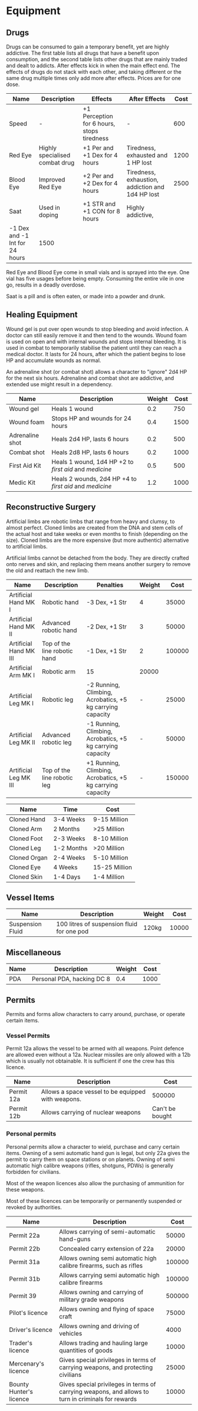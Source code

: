 # Equipment

## Drugs

Drugs can be consumed to gain a temporary benefit, yet are highly addictive.
The first table lists all drugs that have a benefit upon consumption, and the
second table lists other drugs that are mainly traded and dealt to addicts.
After effects kick in when the main effect end. The effects of drugs do not
stack with each other, and taking different or the same drug multiple times only
add more after effects. Prices are for one dose.

| Name       | Description    | Effects   |  After Effects  | Cost
|------------|----------------|-----------|----------|---------
| Speed      | -              | +1 Perception for 6 hours, stops tiredness | -  | 600
| Red Eye  | Highly specialised combat drug | +1 Per and +1 Dex for 4 hours | Tiredness, exhausted and 1 HP lost | 1200
| Blood Eye | Improved Red Eye | +2 Per and +2 Dex for 4 hours | Tiredness, exhaustion, addiction and 1d4 HP lost | 2500
| Saat      | Used in doping   | +1 STR and +1 CON for 8 hours | Highly addictive,
-1 Dex and -1 Int for 24 hours | 1500

Red Eye and Blood Eye come in small vials and is sprayed into the eye. One vial
has five usages before being empty. Consuming the entire vile in one go, results
in a deadly overdose.

Saat is a pill and is often eaten, or made into a powder and drunk.

## Healing Equipment

Wound gel is put over open wounds to stop bleeding and avoid infection. A
doctor can still easily remove it and then tend to the wounds. Wound foam is
used on open and with internal wounds and stops internal bleeding. It is used
in combat to temporarily stabilise the patient until they can reach a medical
doctor. It lasts for 24 hours, after which the patient begins to lose HP and
accumulate wounds as normal.

An adrenaline shot (or combat shot) allows a character to "ignore" 2d4 HP for
the next six hours. Adrenaline and combat shot are addictive, and extended use
might result in a dependency.

| Name              | Description    | Weight | Cost
|-------------------|----------------|--------|------
| Wound gel         | Heals 1 wound  | 0.2    | 750
| Wound foam        | Stops HP and wounds for 24 hours | 0.4 | 1500
| Adrenaline shot   | Heals 2d4 HP, lasts 6 hours | 0.2 | 500
| Combat shot       | Heals 2d8 HP, lasts 6 hours | 0.2 | 1000
| First Aid Kit     | Heals 1 wound, 1d4 HP +2 to _first aid_ and _medicine_ | 0.5 | 500
| Medic Kit         | Heals 2 wounds, 2d4 HP +4 to _first aid_ and _medicine_ | 1.2 | 1000

## Reconstructive Surgery

Artificial limbs are robotic limbs that range from heavy and clumsy, to almost
perfect. Cloned limbs are created from the DNA and stem cells of the actual
host and take weeks or even months to finish (depending on the size). Cloned
limbs are the more expensive (but more authentic) alternative to artificial
limbs.

Artificial limbs cannot be detached from the body.  They are directly crafted
onto nerves and skin, and replacing them means another surgery to remove the
old and reattach the new limb.

| Name        | Description    | Penalties   | Weight |  Cost
|-------------|----------------|-------------|--------|----------
| Artificial Hand MK I    | Robotic hand | -3 Dex, +1 Str | 4 | 35000
| Artificial Hand MK II   | Advanced robotic hand | -2 Dex, +1 Str | 3 | 50000
| Artificial Hand MK III  | Top of the line robotic hand | -1 Dex, +1 Str | 2 | 100000
| Artificial Arm MK I     | Robotic arm | 15 | 20000
| Artificial Leg MK I     | Robotic leg | -2 Running, Climbing, Acrobatics, +5 kg carrying capacity | - | 25000
| Artificial Leg MK II    | Advanced robotic leg | -1 Running, Climbing, Acrobatics, +5 kg carrying capacity | - | 50000
| Artificial Leg MK III   | Top of the line robotic leg | +1 Running, Climbing, Acrobatics, +5 kg carrying capacity | - | 150000

| Name        |  Time     | Cost
|-------------|-----------|-------
| Cloned Hand | 3-4 Weeks | 9-15 Million
| Cloned Arm  | 2 Months  | >25 Million
| Cloned Foot | 2-3 Weeks | 8-10 Million
| Cloned Leg  | 1-2 Months| >20 Million
| Cloned Organ| 2-4 Weeks | 5-10 Million
| Cloned Eye  | 4 Weeks   | 15-25 Million
| Cloned Skin | 1-4 Days  | 1-4 Million

## Vessel Items

| Name              | Description | Weight | Cost
|-------------------|-------------|--------|-----
| Suspension Fluid  | 100 litres of suspension fluid for one pod | 120kg | 10000

## Miscellaneous

| Name              | Description | Weight | Cost
|-------------------|-------------|--------|-----
| PDA               | Personal PDA, hacking DC 8 | 0.4 | 1000

## Permits

Permits and forms allow characters to carry around, purchase, or operate certain
items.

### Vessel Permits

Permit 12a allows the vessel to be armed with all weapons. Point defence are
allowed even without a 12a. Nuclear missiles are only allowed with a 12b which
is usually not obtainable. It is sufficient if one the crew has this licence.

| Name       | Description | Cost
|------------|-------------|-------
| Permit 12a | Allows a space vessel to be equipped with weapons. | 500000
| Permit 12b | Allows carrying of nuclear weapons | Can't be bought

### Personal permits

Personal permits allow a character to wield, purchase and carry certain items.
Owning of a semi automatic hand gun is legal, but only 22a gives the permit
to carry them on space stations or on planets. Owning of semi automatic high
calibre weapons (rifles, shotguns, PDWs) is generally forbidden for civilians.

Most of the weapon licences also allow the purchasing of ammunition for these
weapons.

Most of these licences can be temporarily or permanently suspended or revoked
by authorities.

| Name       | Description | Cost
|------------|-------------|-------
| Permit 22a | Allows carrying of semi-automatic hand-guns | 50000
| Permit 22b | Concealed carry extension of 22a | 20000
| Permit 31a | Allows owning semi automatic high calibre firearms, such as rifles | 100000
| Permit 31b | Allows carrying semi automatic high calibre firearms | 100000
| Permit 39  | Allows owning and carrying of military grade weapons | 500000
| Pilot's licence | Allows owning and flying of space craft | 75000
| Driver's licence | Allows owning and driving of vehicles | 4000
| Trader's licence | Allows trading and hauling large quantities of goods | 10000
| Mercenary's licence | Gives special privileges in terms of carrying weapons, and protecting civilians | 25000
| Bounty Hunter's licence | Gives special privileges in terms of carrying weapons, and allows to turn in criminals for rewards | 10000
